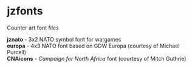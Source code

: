 # jzfonts
Counter art font files

**jznato** - 3x2 NATO symbol font for wargames  
**europa** - 4x3 NATO font based on GDW Europa (courtesy of Michael Purcell)  
**CNAicons** - *Campaign for North Africa* font (courtesy of Mitch Guthrie)
